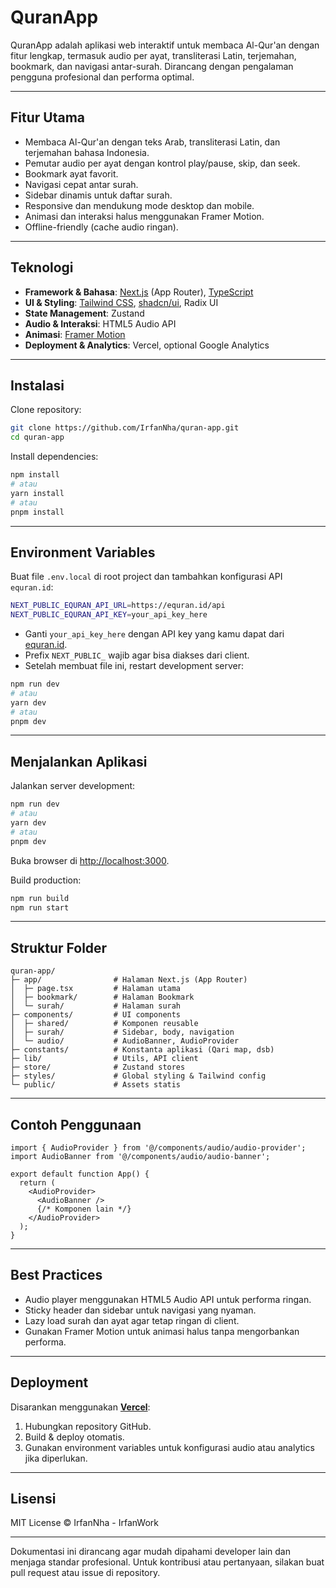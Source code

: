 # QuranApp

QuranApp adalah aplikasi web interaktif untuk membaca Al-Qur'an dengan fitur lengkap, termasuk audio per ayat, transliterasi Latin, terjemahan, bookmark, dan navigasi antar-surah. Dirancang dengan pengalaman pengguna profesional dan performa optimal.

---

## Fitur Utama

* Membaca Al-Qur'an dengan teks Arab, transliterasi Latin, dan terjemahan bahasa Indonesia.
* Pemutar audio per ayat dengan kontrol play/pause, skip, dan seek.
* Bookmark ayat favorit.
* Navigasi cepat antar surah.
* Sidebar dinamis untuk daftar surah.
* Responsive dan mendukung mode desktop dan mobile.
* Animasi dan interaksi halus menggunakan Framer Motion.
* Offline-friendly (cache audio ringan).

---

## Teknologi

* **Framework & Bahasa**: [Next.js](https://nextjs.org/) (App Router), [TypeScript](https://www.typescriptlang.org/)
* **UI & Styling**: [Tailwind CSS](https://tailwindcss.com/), [shadcn/ui](https://ui.shadcn.com/), Radix UI
* **State Management**: Zustand
* **Audio & Interaksi**: HTML5 Audio API
* **Animasi**: [Framer Motion](https://www.framer.com/motion/)
* **Deployment & Analytics**: Vercel, optional Google Analytics

---

## Instalasi

Clone repository:

```bash
git clone https://github.com/IrfanNha/quran-app.git
cd quran-app
```

Install dependencies:

```bash
npm install
# atau
yarn install
# atau
pnpm install
```

---

## Environment Variables

Buat file `.env.local` di root project dan tambahkan konfigurasi API `equran.id`:

```bash
NEXT_PUBLIC_EQURAN_API_URL=https://equran.id/api
NEXT_PUBLIC_EQURAN_API_KEY=your_api_key_here
```

* Ganti `your_api_key_here` dengan API key yang kamu dapat dari [equran.id](https://equran.id).
* Prefix `NEXT_PUBLIC_` wajib agar bisa diakses dari client.
* Setelah membuat file ini, restart development server:

```bash
npm run dev
# atau
yarn dev
# atau
pnpm dev
```

---

## Menjalankan Aplikasi

Jalankan server development:

```bash
npm run dev
# atau
yarn dev
# atau
pnpm dev
```

Buka browser di [http://localhost:3000](http://localhost:3000).

Build production:

```bash
npm run build
npm run start
```

---

## Struktur Folder

```
quran-app/
├─ app/                # Halaman Next.js (App Router)
│  ├─ page.tsx         # Halaman utama
│  ├─ bookmark/        # Halaman Bookmark
│  └─ surah/           # Halaman surah
├─ components/         # UI components
│  ├─ shared/          # Komponen reusable
│  ├─ surah/           # Sidebar, body, navigation
│  └─ audio/           # AudioBanner, AudioProvider
├─ constants/          # Konstanta aplikasi (Qari map, dsb)
├─ lib/                # Utils, API client
├─ store/              # Zustand stores
├─ styles/             # Global styling & Tailwind config
└─ public/             # Assets statis
```

---

## Contoh Penggunaan

```tsx
import { AudioProvider } from '@/components/audio/audio-provider';
import AudioBanner from '@/components/audio/audio-banner';

export default function App() {
  return (
    <AudioProvider>
      <AudioBanner />
      {/* Komponen lain */}
    </AudioProvider>
  );
}
```

---

## Best Practices

* Audio player menggunakan HTML5 Audio API untuk performa ringan.
* Sticky header dan sidebar untuk navigasi yang nyaman.
* Lazy load surah dan ayat agar tetap ringan di client.
* Gunakan Framer Motion untuk animasi halus tanpa mengorbankan performa.

---

## Deployment

Disarankan menggunakan **[Vercel](https://vercel.com/new)**:

1. Hubungkan repository GitHub.
2. Build & deploy otomatis.
3. Gunakan environment variables untuk konfigurasi audio atau analytics jika diperlukan.

---

## Lisensi

MIT License © IrfanNha - IrfanWork

---

Dokumentasi ini dirancang agar mudah dipahami developer lain dan menjaga standar profesional.
Untuk kontribusi atau pertanyaan, silakan buat pull request atau issue di repository.
